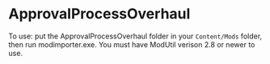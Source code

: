 # ApprovalProcessOverhaul

To use:
put the ApprovalProcessOverhaul folder in your `Content/Mods` folder, then run modimporter.exe. You must have ModUtil verison 2.8 or newer to use.

